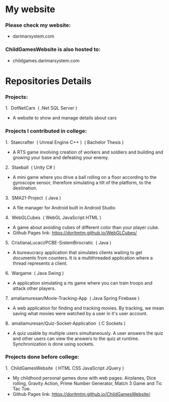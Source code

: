 # My website
### Please check my website:
   - darimarsystem.com
### ChildGamesWebsite is also hosted to:
   - childgames.darimarsystem.com

# Repositories Details
### Projects:
1.&nbsp; DotNetCars &nbsp;( .Net SQL Server )

   - A website to show and manage details about cars

### Projects I contributed in college:
1.&nbsp; Staecrafter &nbsp;( Unreal Engine C++ )&nbsp; ( Bachelor Thesis )

   - A RTS game involving creation of workers and soldiers and building and growing your base and defeating your enemy.

2.&nbsp; Staeball &nbsp;( Unity C# )

   - A mini game where you drive a ball rolling on a floor according to the gyroscope sensor, therefore simulating a tilt of the platform, to the destination.
   
3.&nbsp; SMA21-Project &nbsp;( Java )

   - A file manager for Android built in Android Studio
   
4.&nbsp; WebGLCubes &nbsp;( WebGL JavaScript HTML )

   - A game about avoiding cubes of different color than your player cube.
   - Github Pages link: https://doritmtm.github.io/WebGLCubes/

5.&nbsp; CristianaLucaci/PCBE-SistemBirocratic &nbsp;( Java )

   - A bureaucracy application that simulates clients waiting to get documents from counters. It is a multithreaded application where a thread represents a client.

6.&nbsp; Wargame &nbsp;( Java Swing )

   - A application simulating a rts game where you can train troops and attack other players.

7.&nbsp; amaliamuresan/Movie-Tracking-App &nbsp;( Java Spring Firebase )

   - A web application for finding and tracking movies. By tracking, we mean saving what movies were watched by a user in it's user account.

8.&nbsp; amaliamuresan/Quiz-Socket-Application &nbsp;( C Sockets )

   - A quiz usable by multiple users simultaneously. A user answers the quiz and other users can view the answers to the quiz at runtime. Synchronization is done using sockets.

### Projects done before college:
1.&nbsp; ChildGamesWebsite &nbsp;( HTML CSS JavaScript JQuery )

   - My childhood personal games done with web pages: Airplanes, Dice rolling, Gravity Action, Prime Number Generator, Match 3 Game and Tic Tac Toe.
   - Github Pages link: https://doritmtm.github.io/ChildGamesWebsite/
   
